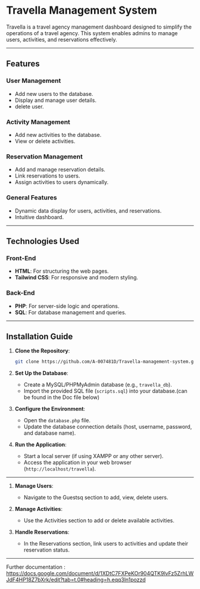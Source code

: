 # Travella Management System

Travella is a travel agency management dashboard designed to simplify the operations of a travel agency. This system enables admins to manage users, activities, and reservations effectively.

---

## Features

### User Management
- Add new users to the database.
- Display and manage user details.
- delete user.

### Activity Management
- Add new activities to the database.
- View or delete activities.
### Reservation Management
- Add and manage reservation details.
- Link reservations to users.
- Assign activities to users dynamically.


### General Features
- Dynamic data display for users, activities, and reservations.
- Intuitive dashboard.
---

## Technologies Used

### Front-End
- **HTML**: For structuring the web pages.
- **Tailwind CSS**: For responsive and modern styling.
### Back-End
- **PHP**: For server-side logic and operations.
- **SQL**: For database management and queries.

---

## Installation Guide

1. **Clone the Repository**:
   ```bash
   git clone https://github.com/A-007481D/Travella-management-system.git
   ```

2. **Set Up the Database**:
   - Create a MySQL/PHPMyAdmin database (e.g., `travella_db`).
   - Import the provided SQL file (`scripts.sql`) into your database.(can be found in the Doc file below)

3. **Configure the Environment**:
   - Open the `database.php` file.
   - Update the database connection details (host, username, password, and database name).

4. **Run the Application**:
   - Start a local server (if using XAMPP or any other server).
   - Access the application in your web browser (`http://localhost/travella`).

---

1. **Manage Users**:
   - Navigate to the Guestsq section to add, view, delete users.

2. **Manage Activities**:
   - Use the Activities section to add or delete available activities.

3. **Handle Reservations**:
   - In the Reservations section, link users to activities and update their reservation status.
---

Further documentation : https://docs.google.com/document/d/1XDtC7FXPeKOr904QTK9lvFz5ZrhLWJdF4HP18Z7bXrk/edit?tab=t.0#heading=h.eqq3ln1pozzd
